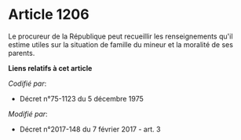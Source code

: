 # Article 1206

Le procureur de la République peut recueillir les renseignements qu'il estime utiles sur la situation de famille du mineur et
la moralité de ses parents.

**Liens relatifs à cet article**

_Codifié par_:

  - Décret n°75-1123 du 5 décembre 1975

_Modifié par_:

  - Décret n°2017-148 du 7 février 2017 - art. 3
